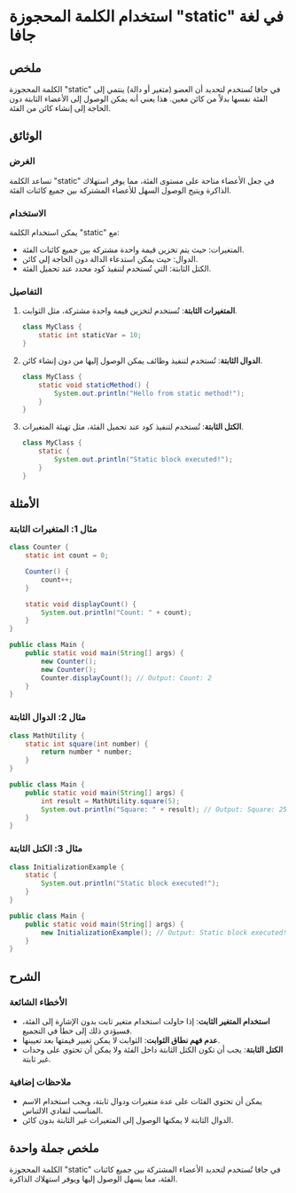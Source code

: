 <!--
Meta Description: # استخدام الكلمة المحجوزة "static" في لغة جافا ## ملخص الكلمة المحجوزة "static" في جافا تُستخدم لتحديد أن العضو (متغير أو دالة) ينتمي إلى الفئة نفسها ...
Meta Keywords: static, الثابتة, الفئة, class, إلى
-->

# استخدام الكلمة المحجوزة "static" في لغة جافا

## ملخص
الكلمة المحجوزة "static" في جافا تُستخدم لتحديد أن العضو (متغير أو دالة) ينتمي إلى الفئة نفسها بدلاً من كائن معين. هذا يعني أنه يمكن الوصول إلى الأعضاء الثابتة دون الحاجة إلى إنشاء كائن من الفئة.

## الوثائق
### الغرض
تساعد الكلمة "static" في جعل الأعضاء متاحة على مستوى الفئة، مما يوفر استهلاك الذاكرة ويتيح الوصول السهل للأعضاء المشتركة بين جميع كائنات الفئة.

### الاستخدام
يمكن استخدام الكلمة "static" مع:
- المتغيرات: حيث يتم تخزين قيمة واحدة مشتركة بين جميع كائنات الفئة.
- الدوال: حيث يمكن استدعاء الدالة دون الحاجة إلى كائن.
- الكتل الثابتة: التي تُستخدم لتنفيذ كود محدد عند تحميل الفئة.

### التفاصيل
1. **المتغيرات الثابتة**: تُستخدم لتخزين قيمة واحدة مشتركة، مثل الثوابت.
   ```java
   class MyClass {
       static int staticVar = 10;
   }
   ```

2. **الدوال الثابتة**: تُستخدم لتنفيذ وظائف يمكن الوصول إليها من دون إنشاء كائن.
   ```java
   class MyClass {
       static void staticMethod() {
           System.out.println("Hello from static method!");
       }
   }
   ```

3. **الكتل الثابتة**: تُستخدم لتنفيذ كود عند تحميل الفئة، مثل تهيئة المتغيرات.
   ```java
   class MyClass {
       static {
           System.out.println("Static block executed!");
       }
   }
   ```

## الأمثلة
### مثال 1: المتغيرات الثابتة
```java
class Counter {
    static int count = 0;

    Counter() {
        count++;
    }

    static void displayCount() {
        System.out.println("Count: " + count);
    }
}

public class Main {
    public static void main(String[] args) {
        new Counter();
        new Counter();
        Counter.displayCount(); // Output: Count: 2
    }
}
```

### مثال 2: الدوال الثابتة
```java
class MathUtility {
    static int square(int number) {
        return number * number;
    }
}

public class Main {
    public static void main(String[] args) {
        int result = MathUtility.square(5);
        System.out.println("Square: " + result); // Output: Square: 25
    }
}
```

### مثال 3: الكتل الثابتة
```java
class InitializationExample {
    static {
        System.out.println("Static block executed!");
    }
}

public class Main {
    public static void main(String[] args) {
        new InitializationExample(); // Output: Static block executed!
    }
}
```

## الشرح
### الأخطاء الشائعة
- **استخدام المتغير الثابت**: إذا حاولت استخدام متغير ثابت بدون الإشارة إلى الفئة، فسيؤدي ذلك إلى خطأ في التجميع.
- **عدم فهم نطاق الثوابت**: الثوابت لا يمكن تغيير قيمتها بعد تعيينها.
- **الكتل الثابتة**: يجب أن تكون الكتل الثابتة داخل الفئة ولا يمكن أن تحتوي على وحدات غير ثابتة.

### ملاحظات إضافية
- يمكن أن تحتوي الفئات على عدة متغيرات ودوال ثابتة، ويجب استخدام الاسم المناسب لتفادي الالتباس.
- الدوال الثابتة لا يمكنها الوصول إلى المتغيرات غير الثابتة بدون كائن.

## ملخص جملة واحدة
الكلمة المحجوزة "static" في جافا تُستخدم لتحديد الأعضاء المشتركة بين جميع كائنات الفئة، مما يسهل الوصول إليها ويوفر استهلاك الذاكرة.